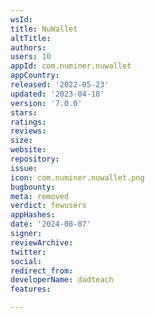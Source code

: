 ```yaml
---
wsId: 
title: NuWallet
altTitle: 
authors: 
users: 10
appId: com.numiner.nuwallet
appCountry: 
released: '2022-05-23'
updated: '2023-04-18'
version: '7.0.0'
stars: 
ratings: 
reviews: 
size: 
website: 
repository: 
issue: 
icon: com.numiner.nuwallet.png
bugbounty: 
meta: removed
verdict: fewusers
appHashes: 
date: '2024-08-07'
signer: 
reviewArchive: 
twitter: 
social: 
redirect_from: 
developerName: dadteach
features: 

---
```


